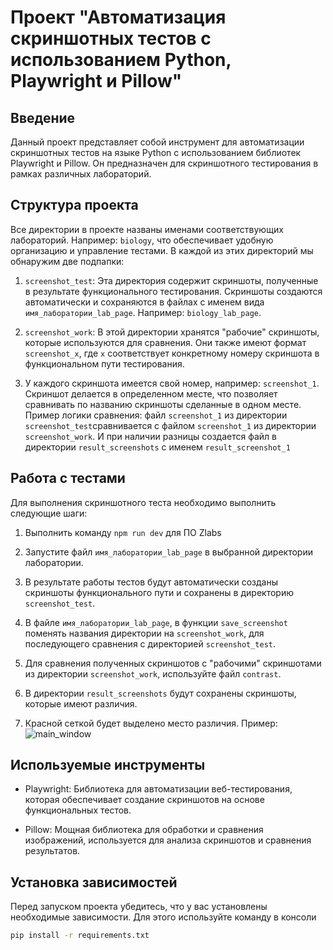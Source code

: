 # Проект "Автоматизация скриншотных тестов с использованием Python, Playwright и Pillow"

## Введение

Данный проект представляет собой инструмент для автоматизации скриншотных тестов на языке Python с использованием библиотек Playwright и Pillow. Он предназначен для скриншотного тестирования в рамках различных лабораторий.

## Структура проекта

Все директории в проекте названы именами соответствующих лабораторий. Например: `biology`, что обеспечивает удобную организацию и управление тестами. В каждой из этих директорий мы обнаружим две подпапки:

1. `screenshot_test`: Эта директория содержит скриншоты, полученные в результате функционального тестирования. Скриншоты создаются автоматически и сохраняются в файлах с именем вида `имя_лаборатории_lab_page`. Например: `biology_lab_page`.

2. `screenshot_work`: В этой директории хранятся "рабочие" скриншоты, которые используются для сравнения. Они также имеют формат `screenshot_x`, где `x` соответствует конкретному номеру скриншота в функциональном пути тестирования.

3. У каждого скриншота имеется свой номер, например: `screenshot_1`. Скриншот делается в определенном месте, что позволяет сравнивать по названию скриншоты сделанные в одном месте. Пример логики сравнения: файл `screenshot_1` из директории `screenshot_test`сравнивается с файлом `screenshot_1` из директории `screenshot_work`. И при наличии разницы создается файл в директории `result_screenshots` с именем `result_screenshot_1`

## Работа с тестами

Для выполнения скриншотного теста необходимо выполнить следующие шаги:

1. Выполнить команду `npm run dev` для ПО Zlabs

2. Запустите файл `имя_лаборатории_lab_page` в выбранной директории лаборатории.

3. В результате работы тестов будут автоматически созданы скриншоты функционального пути и сохранены в директорию `screenshot_test`.

4. В файле `имя_лаборатории_lab_page`, в функции `save_screenshot` поменять названия директории на `screenshot_work`, для последующего сравнения с директорией `screenshot_test`.

5. Для сравнения полученных скриншотов с "рабочими" скриншотами из директории `screenshot_work`, используйте файл `contrast`.

6. В директории `result_screenshots` будут сохранены скриншоты, которые имеют различия.

7. Красной сеткой будет выделено место различия. Пример: ![main_window](https://i.imgur.com/4rbr8S2.png)

## Используемые инструменты

- Playwright: Библиотека для автоматизации веб-тестирования, которая обеспечивает создание скриншотов на основе функциональных тестов.

- Pillow: Мощная библиотека для обработки и сравнения изображений, используется для анализа скриншотов и сравнения результатов.

## Установка зависимостей

Перед запуском проекта убедитесь, что у вас установлены необходимые зависимости. Для этого используйте команду в консоли 
```bash
pip install -r requirements.txt
```
